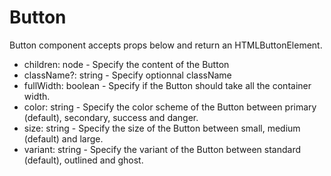 # Button

Button component accepts props below and return an HTMLButtonElement.

- children: node - Specify the content of the Button
- className?: string - Specify optionnal className
- fullWidth: boolean - Specify if the Button should take all the container width.
- color: string - Specify the color scheme of the Button between primary (default), secondary, success and danger.
- size: string - Specify the size of the Button between small, medium (default) and large.
- variant: string - Specify the variant of the Button between standard (default), outlined and ghost.
